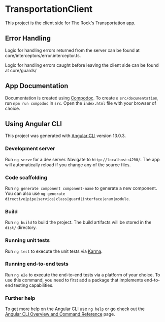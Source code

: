 # TransportationClient

This project is the client side for The Rock's Transportation app. 

## Error Handling

Logic for handling errors returned from the server can be found at core/interceptors/error.interceptor.ts.

Logic for handling errors caught before leaving the client side can be found at core/guards/

## App Documentation

Documentation is created using [Compodoc](https://compodoc.app/guides/features.html). 
To create a `src/documentation`, run `npm run compodoc` in `src`. 
Open the `index.html` file with your browser of choice.

## Using Angular CLI

This project was generated with [Angular CLI](https://github.com/angular/angular-cli) version 13.0.3.

### Development server

Run `ng serve` for a dev server. Navigate to `http://localhost:4200/`. The app will automatically reload if you change any of the source files.

### Code scaffolding

Run `ng generate component component-name` to generate a new component. You can also use `ng generate directive|pipe|service|class|guard|interface|enum|module`.

### Build

Run `ng build` to build the project. The build artifacts will be stored in the `dist/` directory.

### Running unit tests

Run `ng test` to execute the unit tests via [Karma](https://karma-runner.github.io).

### Running end-to-end tests

Run `ng e2e` to execute the end-to-end tests via a platform of your choice. To use this command, you need to first add a package that implements end-to-end testing capabilities.

### Further help

To get more help on the Angular CLI use `ng help` or go check out the [Angular CLI Overview and Command Reference](https://angular.io/cli) page.
